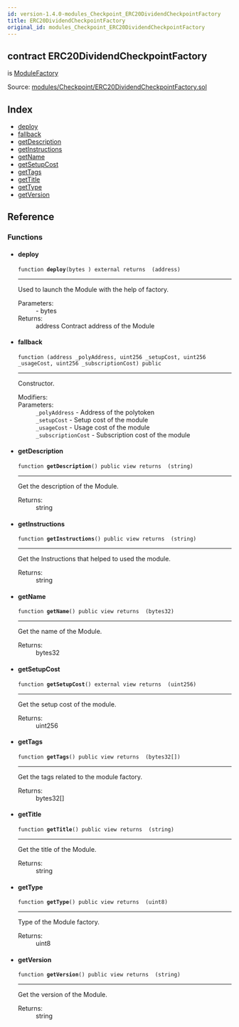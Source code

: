 ```yaml
---
id: version-1.4.0-modules_Checkpoint_ERC20DividendCheckpointFactory
title: ERC20DividendCheckpointFactory
original_id: modules_Checkpoint_ERC20DividendCheckpointFactory
---
```


<div class="contract-doc"><div class="contract"><h2 class="contract-header"><span class="contract-kind">contract</span> ERC20DividendCheckpointFactory</h2><p class="base-contracts"><span>is</span> <a href="modules_ModuleFactory.html">ModuleFactory</a></p><div class="source">Source: <a href="git+https://github.com/PolymathNetwork/polymath-core/blob/v1.4.0/contracts/modules/Checkpoint/ERC20DividendCheckpointFactory.sol" target="_blank">modules/Checkpoint/ERC20DividendCheckpointFactory.sol</a></div></div><div class="index"><h2>Index</h2><ul><li><a href="modules_Checkpoint_ERC20DividendCheckpointFactory.html#deploy">deploy</a></li><li><a href="modules_Checkpoint_ERC20DividendCheckpointFactory.html#">fallback</a></li><li><a href="modules_Checkpoint_ERC20DividendCheckpointFactory.html#getDescription">getDescription</a></li><li><a href="modules_Checkpoint_ERC20DividendCheckpointFactory.html#getInstructions">getInstructions</a></li><li><a href="modules_Checkpoint_ERC20DividendCheckpointFactory.html#getName">getName</a></li><li><a href="modules_Checkpoint_ERC20DividendCheckpointFactory.html#getSetupCost">getSetupCost</a></li><li><a href="modules_Checkpoint_ERC20DividendCheckpointFactory.html#getTags">getTags</a></li><li><a href="modules_Checkpoint_ERC20DividendCheckpointFactory.html#getTitle">getTitle</a></li><li><a href="modules_Checkpoint_ERC20DividendCheckpointFactory.html#getType">getType</a></li><li><a href="modules_Checkpoint_ERC20DividendCheckpointFactory.html#getVersion">getVersion</a></li></ul></div><div class="reference"><h2>Reference</h2><div class="functions"><h3>Functions</h3><ul><li><div class="item function"><span id="deploy" class="anchor-marker"></span><h4 class="name">deploy</h4><div class="body"><code class="signature">function <strong>deploy</strong><span>(bytes ) </span><span>external </span><span>returns  (address) </span></code><hr/><div class="description"><p>Used to launch the Module with the help of factory.</p></div><dl><dt><span class="label-parameters">Parameters:</span></dt><dd><div><code></code> - bytes</div></dd><dt><span class="label-return">Returns:</span></dt><dd>address Contract address of the Module</dd></dl></div></div></li><li><div class="item function"><span id="fallback" class="anchor-marker"></span><h4 class="name">fallback</h4><div class="body"><code class="signature">function <strong></strong><span>(address _polyAddress, uint256 _setupCost, uint256 _usageCost, uint256 _subscriptionCost) </span><span>public </span></code><hr/><div class="description"><p>Constructor.</p></div><dl><dt><span class="label-modifiers">Modifiers:</span></dt><dd></dd><dt><span class="label-parameters">Parameters:</span></dt><dd><div><code>_polyAddress</code> - Address of the polytoken</div><div><code>_setupCost</code> - Setup cost of the module</div><div><code>_usageCost</code> - Usage cost of the module</div><div><code>_subscriptionCost</code> - Subscription cost of the module</div></dd></dl></div></div></li><li><div class="item function"><span id="getDescription" class="anchor-marker"></span><h4 class="name">getDescription</h4><div class="body"><code class="signature">function <strong>getDescription</strong><span>() </span><span>public </span><span>view </span><span>returns  (string) </span></code><hr/><div class="description"><p>Get the description of the Module.</p></div><dl><dt><span class="label-return">Returns:</span></dt><dd>string</dd></dl></div></div></li><li><div class="item function"><span id="getInstructions" class="anchor-marker"></span><h4 class="name">getInstructions</h4><div class="body"><code class="signature">function <strong>getInstructions</strong><span>() </span><span>public </span><span>view </span><span>returns  (string) </span></code><hr/><div class="description"><p>Get the Instructions that helped to used the module.</p></div><dl><dt><span class="label-return">Returns:</span></dt><dd>string</dd></dl></div></div></li><li><div class="item function"><span id="getName" class="anchor-marker"></span><h4 class="name">getName</h4><div class="body"><code class="signature">function <strong>getName</strong><span>() </span><span>public </span><span>view </span><span>returns  (bytes32) </span></code><hr/><div class="description"><p>Get the name of the Module.</p></div><dl><dt><span class="label-return">Returns:</span></dt><dd>bytes32</dd></dl></div></div></li><li><div class="item function"><span id="getSetupCost" class="anchor-marker"></span><h4 class="name">getSetupCost</h4><div class="body"><code class="signature">function <strong>getSetupCost</strong><span>() </span><span>external </span><span>view </span><span>returns  (uint256) </span></code><hr/><div class="description"><p>Get the setup cost of the module.</p></div><dl><dt><span class="label-return">Returns:</span></dt><dd>uint256</dd></dl></div></div></li><li><div class="item function"><span id="getTags" class="anchor-marker"></span><h4 class="name">getTags</h4><div class="body"><code class="signature">function <strong>getTags</strong><span>() </span><span>public </span><span>view </span><span>returns  (bytes32[]) </span></code><hr/><div class="description"><p>Get the tags related to the module factory.</p></div><dl><dt><span class="label-return">Returns:</span></dt><dd>bytes32[]</dd></dl></div></div></li><li><div class="item function"><span id="getTitle" class="anchor-marker"></span><h4 class="name">getTitle</h4><div class="body"><code class="signature">function <strong>getTitle</strong><span>() </span><span>public </span><span>view </span><span>returns  (string) </span></code><hr/><div class="description"><p>Get the title of the Module.</p></div><dl><dt><span class="label-return">Returns:</span></dt><dd>string</dd></dl></div></div></li><li><div class="item function"><span id="getType" class="anchor-marker"></span><h4 class="name">getType</h4><div class="body"><code class="signature">function <strong>getType</strong><span>() </span><span>public </span><span>view </span><span>returns  (uint8) </span></code><hr/><div class="description"><p>Type of the Module factory.</p></div><dl><dt><span class="label-return">Returns:</span></dt><dd>uint8</dd></dl></div></div></li><li><div class="item function"><span id="getVersion" class="anchor-marker"></span><h4 class="name">getVersion</h4><div class="body"><code class="signature">function <strong>getVersion</strong><span>() </span><span>public </span><span>view </span><span>returns  (string) </span></code><hr/><div class="description"><p>Get the version of the Module.</p></div><dl><dt><span class="label-return">Returns:</span></dt><dd>string</dd></dl></div></div></li></ul></div></div></div>
